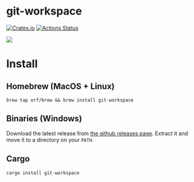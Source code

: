 # git-workspace
[![Crates.io](https://img.shields.io/crates/v/git-workspace.svg)](https://crates.io/crates/ripgrep)
[![Actions Status](https://github.com/orf/git-workspace/workflows/CI/badge.svg)](https://github.com/orf/git-workspace/actions)

![](./images/demo.gif)

# Install

## Homebrew (MacOS + Linux)

`brew tap orf/brew && brew install git-workspace`

## Binaries (Windows)

Download the latest release from [the github releases page](https://github.com/orf/git-workspace/releases). Extract it 
and move it to a directory on your `PATH`.

## Cargo

`cargo install git-workspace`
